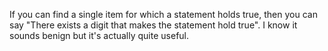 If you can find a single item for which a statement holds true, then you can say "There exists a digit that makes the statement hold true". I know it sounds benign but it's actually quite useful. 

